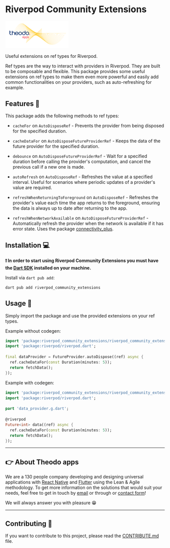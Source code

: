 # Riverpod Community Extensions

<p>
  <a href="https://apps.theodo.com">
  <img  alt="logo" src="doc/theodo_apps_white.png" width="200"/>
  </a>
  </br>
  <p>Useful extensions on ref types for Riverpod.</p>

  <p>Ref types are the way to interact with providers in Riverpod. They are built to be composable and flexible. This package provides some useful extensions on ref types to make them even more powerful and easily add common functionalities on your providers, such as auto-refreshing for example.</p>
</p>

## Features 🚀

This package adds the following methods to ref types:

- `cacheFor` on `AutoDisposeRef` - Prevents the provider from being disposed for the specified duration.

- `cacheDataFor` on `AutoDisposeFutureProviderRef` - Keeps the data of the future provider for the specified duration.

- `debounce` on `AutoDisposeFutureProviderRef` - Wait for a specified duration before calling the provider's computation, and cancel the previous call if a new one is made.

- `autoRefresh` on `AutoDisposeRef` - Refreshes the value at a specified interval. Useful for scenarios where periodic updates of a provider's value are required.

- `refreshWhenReturningToForeground` on `AutoDisposeRef` - Refreshes the provider's value each time the app returns to the foreground, ensuring the data is always up to date after returning to the app.

- `refreshWhenNetworkAvailable` on `AutoDisposeFutureProviderRef` - Automatically refresh the provider when the network is available if it has error state. Uses the package [connectivity_plus](https://pub.dev/packages/connectivity_plus).

## Installation 💻

**❗ In order to start using Riverpod Community Extensions you must have the [Dart SDK][dart_install_link] installed on your machine.**

Install via `dart pub add`:

```sh
dart pub add riverpod_community_extensions
```

## Usage 🎨

Simply import the package and use the provided extensions on your ref types.

Example without codegen:

```dart
import 'package:riverpod_community_extensions/riverpod_community_extensions.dart';
import 'package:riverpod/riverpod.dart';

final dataProvider = FutureProvider.autoDispose((ref) async {
  ref.cacheDataFor(const Duration(minutes: 5));
  return fetchData();
});

```

Example with codegen:

```dart
import 'package:riverpod_community_extensions/riverpod_community_extensions.dart';
import 'package:riverpod/riverpod.dart';

part 'data_provider.g.dart';

@riverpod
Future<int> data((ref) async {
  ref.cacheDataFor(const Duration(minutes: 5));
  return fetchData();
});

```

---

## 👉 About Theodo apps

We are a 130 people company developing and designing universal applications with [React Native](https://apps.theodo.com/expertise/react-native) and [Flutter](https://apps.theodo.com/expertise/flutter) using the Lean & Agile methodology. To get more information on the solutions that would suit your needs, feel free to get in touch by [email](mailto://contact-apps@theodo.com) or through or [contact form](https://apps.theodo.com/contact)!

We will always answer you with pleasure 😁

---

## Contributing 🤝

If you want to contribute to this project, please read the [CONTRIBUTE.md](CONTRIBUTE.md) file.

[dart_install_link]: https://dart.dev/get-dart
[github_actions_link]: https://docs.github.com/en/actions/learn-github-actions
[license_badge]: https://img.shields.io/badge/license-MIT-blue.svg
[license_link]: https://opensource.org/licenses/MIT
[logo_black]: https://raw.githubusercontent.com/VGVentures/very_good_brand/main/styles/README/vgv_logo_black.png#gh-light-mode-only
[logo_white]: https://raw.githubusercontent.com/VGVentures/very_good_brand/main/styles/README/vgv_logo_white.png#gh-dark-mode-only
[mason_link]: https://github.com/felangel/mason
[very_good_analysis_badge]: https://img.shields.io/badge/style-very_good_analysis-B22C89.svg
[very_good_analysis_link]: https://pub.dev/packages/very_good_analysis
[very_good_coverage_link]: https://github.com/marketplace/actions/very-good-coverage
[very_good_ventures_link]: https://verygood.ventures
[very_good_ventures_link_light]: https://verygood.ventures#gh-light-mode-only
[very_good_ventures_link_dark]: https://verygood.ventures#gh-dark-mode-only
[very_good_workflows_link]: https://github.com/VeryGoodOpenSource/very_good_workflows

